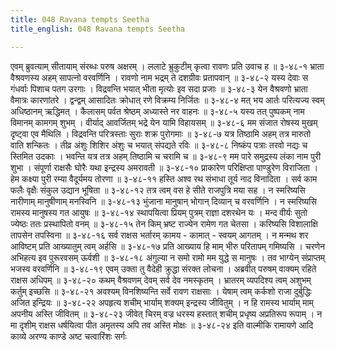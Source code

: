 ```yaml
---
title: 048 Ravana tempts Seetha
title_english: 048 Ravana tempts Seetha

---
```

<div class="audioEmbed"  caption="श्रीराम-हरिसीताराममूर्ति-घनपाठिभ्यां वचनम्" src="https://archive.org/download/Ramayana-recitation-Sriram-harisItArAmamUrti-Ghanapaati-v2/Kanda_3/Kanda_3_ARK-048-Ravanena_Sita_Nirbhartha_Sanam.mp3"></div>
एवम् ब्रुवत्याम् सीतायाम् संरब्धः परुष अक्षरम् ।  
ललाटे भ्रुकुटीम् कृत्वा रावणः प्रति उवाच ह ॥ ३-४८-१  
भ्राता वैश्रवणस्य अहम् सापत्नो वरवर्णिनि ।  
रावणो नाम भद्रम् ते दशग्रीवः प्रतापवान् ॥ ३-४८-२  
यस्य देवाः स गंधर्वाः पिशाच पतग उरगाः ।  
विद्रवन्ति भयात् भीता मृत्योः इव सदा प्रजाः ॥ ३-४८-३  
येन वैश्रवणो भ्राता वैमात्रः कारणांतरे ।  
द्वन्द्वम् आसादितः क्रोधात् रणे विक्रम्य निर्जितः ॥ ३-४८-४  
मत् भय आर्तः परित्यज्य स्वम् अधिष्ठानम् ऋद्धिमत् ।  
कैलासम् पर्वत श्रेष्ठम् अध्यास्ते नर वाहनः ॥ ३-४८-५  
यस्य तत् पुष्पकम् नाम विमानम् कामगम् शुभम् ।  
वीर्याद् आवर्जितम् भद्रे येन यामि विहायसम् ॥ ३-४८-६  
मम संजात रोषस्य मुखम् दृष्ट्वा एव मैथिलि ।  
विद्रवन्ति परित्रस्ताः सुराः शक्र पुरोगमाः ॥ ३-४८-७  
यत्र तिष्ठामि अहम् तत्र मारुतो वाति शन्कितः ।  
तीव्र अंशुः शिशिर अंशुः च भयात् संपद्यते रविः ॥ ३-४८-८  
निष्कंप पत्राः तरवो नद्यः च स्तिमित उदकाः ।  
भवन्ति यत्र तत्र अहम् तिष्ठामि च चरामि च ॥ ३-४८-९  
मम पारे समुद्रस्य लंका नाम पुरी शुभा ।  
संपूर्णा राक्षसैः घोरैः यथा इन्द्रस्य अमरावती ॥ ३-४८-१०  
प्राकारेण परिक्षिप्ता पाण्डुरेण विराजिता ।  
हेम कक्ष्या पुरी रम्या वैदूर्यमय तोरणा ॥ ३-४८-११  
हस्ति अश्व रथ संभाधा तूर्य नाद विनादिता ।  
सर्व काम फलैः वृक्षैः संकुल उद्यान भूषिता ॥ ३-४८-१२  
तत्र त्वम् वस हे सीते राजपुत्रि मया सह ।  
न स्मरिष्यसि नारीणाम् मानुषीणाम् मनस्विनि ॥ ३-४८-१३  
भुंजाना मानुषान् भोगान् दिव्यान् च वरवर्णिनि ।  
न स्मरिष्यसि रामस्य मानुषस्य गत आयुषः ॥ ३-४८-१४  
स्थापयित्वा प्रियम् पुत्रम् राज्ञा दशरथेन यः ।  
मन्द वीर्यः सुतो ज्येष्ठः ततः प्रस्थापितो वनम् ॥ ३-४८-१५  
तेन किम् भ्रष्ट राज्येन रामेण गत चेतसा ।  
करिष्यसि विशालाक्षि तापसेन तपस्विना ॥ ३-४८-१६  
सर्व राक्षस भर्तारम् कामय - कामात् - स्वयम् आगतम् ।  
न मन्मथ शर आविष्टम् प्रति आख्यातुम् त्वम् अर्हसि ॥ ३-४८-१७  
प्रति आख्याय हि माम् भीरु परितापम् गमिष्यसि ।  
चरणेन अभिहत्य इव पुरूरवसम् ऊर्वशी ॥ ३-४८-१८  
अंगुल्या न समो रामो मम युद्धे स मानुषः ।  
तव भाग्येन् संप्राप्तम् भजस्व वरवर्णिनि ॥ ३-४८-१९  
एवम् उक्ता तु वैदेही क्रुद्धा संरक्त लोचना ।  
अब्रवीत् परुषम् वाक्यम् रहिते राक्षस अधिपम् ॥ ३-४८-२०  
कथम् वैश्रवणम् देवम् सर्व देव नमस्कृतम् ।  
भ्रातरम् व्यपदिश्य त्वम् अशुभम् कर्तुम् इच्छसि ॥ ३-४८-२१  
अवश्यम् विनशिष्यन्ति सर्वे रावण राक्षसाः ।  
येषाम् त्वम् कर्कशो राजा दुर्बुद्धिः अजित इन्द्रियः ॥ ३-४८-२२  
अपहृत्य शचीम् भार्याम् शक्यम् इन्द्रस्य जीवितुम् ।  
न हि रामस्य भार्याम् माम् अपनीय अस्ति जीवितम् ॥ ३-४८-२३  
जीवेत् चिरम् वज्र धरस्य हस्तात्  
शचीम् प्रधृष्य अप्रतिरूप रूपाम् ।  
न मा दृशीम् राक्षस धर्षयित्वा  
पीत अमृतस्य अपि तव अस्ति मोक्षः ॥ ३-४८-२४  
इति वाल्मीकि रामायणे आदि काव्ये अरण्य काण्डे अष्ट चत्वारिंशः सर्गः